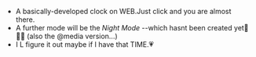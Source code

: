 - A basically-developed clock on WEB.Just click and you are almost there.
- A further mode will be the *Night Mode* --which hasnt been created yet🥵🥵🥵
  (also the @media version...)
- I L figure it out maybe if I have that TIME.💗
